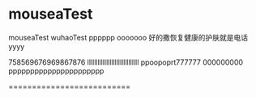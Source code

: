 # mouseaTest
mouseaTest
wuhaoTest
pppppp
ooooooo
好的撒恢复健康的护肤就是电话
yyyy

758569676969867876
llllllllllllllllllllllllllllll
ppoopoprt777777
000000000
pppppppppppppppppppppp

==========================
